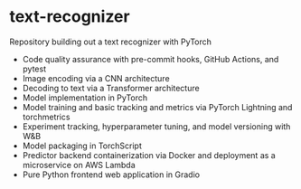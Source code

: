 # text-recognizer

Repository building out a text recognizer with PyTorch

- Code quality assurance with pre-commit hooks, GitHub Actions, and pytest
- Image encoding via a CNN architecture
- Decoding to text via a Transformer architecture
- Model implementation in PyTorch
- Model training and basic tracking and metrics via PyTorch Lightning and torchmetrics
- Experiment tracking, hyperparameter tuning, and model versioning with W&B
- Model packaging in TorchScript
- Predictor backend containerization via Docker and deployment as a microservice on AWS Lambda
- Pure Python frontend web application in Gradio